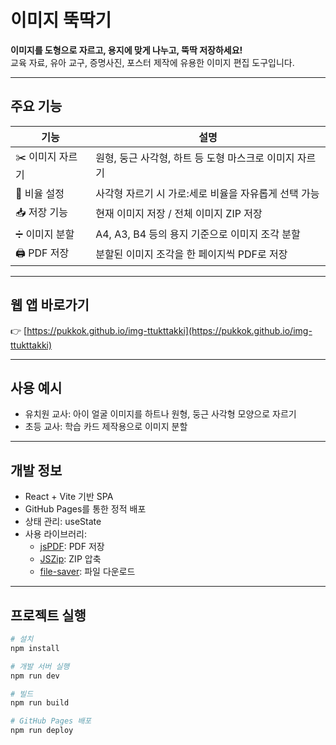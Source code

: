 # 이미지 뚝딱기

**이미지를 도형으로 자르고, 용지에 맞게 나누고, 뚝딱 저장하세요!**  
교육 자료, 유아 교구, 증명사진, 포스터 제작에 유용한 이미지 편집 도구입니다.

---

## 주요 기능

| 기능 | 설명 |
|------|------|
| ✂️ 이미지 자르기 | 원형, 둥근 사각형, 하트 등 도형 마스크로 이미지 자르기 |
| 📐 비율 설정 | 사각형 자르기 시 가로:세로 비율을 자유롭게 선택 가능 |
| 📥 저장 기능 | 현재 이미지 저장 / 전체 이미지 ZIP 저장 |
| ➗ 이미지 분할 | A4, A3, B4 등의 용지 기준으로 이미지 조각 분할 |
| 🖨 PDF 저장 | 분할된 이미지 조각을 한 페이지씩 PDF로 저장 |

---

## 웹 앱 바로가기

👉 [https://pukkok.github.io/img-ttukttakki](https://pukkok.github.io/img-ttukttakki)

---

## 사용 예시

- 유치원 교사: 아이 얼굴 이미지를 하트나 원형, 둥근 사각형 모양으로 자르기
- 초등 교사: 학습 카드 제작용으로 이미지 분할

---

## 개발 정보

- React + Vite 기반 SPA
- GitHub Pages를 통한 정적 배포
- 상태 관리: useState
- 사용 라이브러리:
  - [jsPDF](https://github.com/parallax/jsPDF): PDF 저장
  - [JSZip](https://github.com/Stuk/jszip): ZIP 압축
  - [file-saver](https://github.com/eligrey/FileSaver.js): 파일 다운로드

---

## 프로젝트 실행

```bash
# 설치
npm install

# 개발 서버 실행
npm run dev

# 빌드
npm run build

# GitHub Pages 배포
npm run deploy
